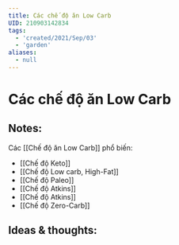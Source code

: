 ```yaml
---
title: Các chế độ ăn Low Carb
UID: 210903142834
tags:
  - 'created/2021/Sep/03'
  - 'garden'
aliases:
  - null
---
```

# Các chế độ ăn Low Carb

## Notes:
Các [[Chế độ ăn Low Carb]] phổ biến:

- [[Chế độ Keto]]
- [[Chế độ Low carb, High-Fat]]
- [[Chế độ Paleo]]
- [[Chế độ Atkins]]
- [[Chế độ Atkins]]
- [[Chế độ Zero-Carb]]

## Ideas & thoughts:
